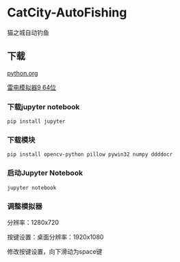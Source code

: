 # CatCity-AutoFishing

猫之城自动钓鱼

## 下载

[python.org](https://python.org)

[雷电模拟器9 64位](https://www.ldmnq.com/)

### 下载jupyter notebook

```shell
pip install jupyter
```

### 下载模块

```shell
pip install opencv-python pillow pywin32 numpy ddddocr
```

### 启动Jupyter Notebook

```shell
jupyter notebook
```

### 调整模拟器

分辨率：1280x720

按键设置：桌面分辨率：1920x1080

修改按键设置，向下滑动为space键
